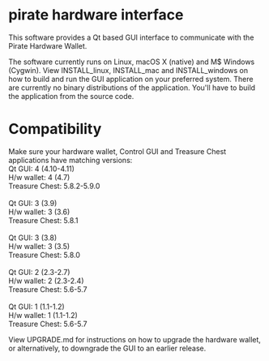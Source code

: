 # pirate hardware interface
This software provides a Qt based GUI interface to communicate with the Pirate Hardware Wallet. 

The software currently runs on Linux, macOS X (native) and M$ Windows (Cygwin). View INSTALL_linux, INSTALL_mac and INSTALL_windows on how to build and run the GUI application on your preferred system.
There are currently no binary distributions of the application. You'll have to build the application from the source code.

Compatibility
=============
Make sure your hardware wallet, Control GUI and Treasure Chest applications have matching versions:
<br>
Qt GUI: 4 (4.10-4.11)<br>
H/w wallet: 4 (4.7)<br>
Treasure Chest: 5.8.2-5.9.0<br>
<br>
Qt GUI: 3 (3.9)<br>
H/w wallet: 3 (3.6)<br>
Treasure Chest: 5.8.1<br>
<br>
Qt GUI: 3 (3.8)<br>
H/w wallet: 3 (3.5)<br>
Treasure Chest: 5.8.0<br>
<br>
Qt GUI: 2 (2.3-2.7)<br>
H/w wallet: 2 (2.3-2.4)<br>
Treasure Chest: 5.6-5.7<br>
<br>
Qt GUI: 1 (1.1-1.2)<br>
H/w wallet: 1 (1.1-1.2)<br>
Treasure Chest: 5.6-5.7<br>

View UPGRADE.md for instructions on how to upgrade the hardware wallet, or alternatively, to downgrade the GUI to an earlier release.
